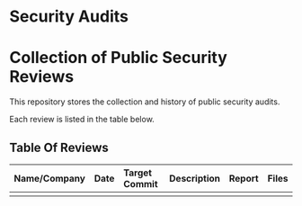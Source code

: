 # Security Audits

# Collection of Public Security Reviews

This repository stores the collection and history of public security audits.

Each review is listed in the table below.

## Table Of Reviews

| Name/Company                               | Date       | Target Commit                                                                                                              | Description                                                                  | Report                                          | Files                             |
|:-------------------------------------------|:-----------|:---------------------------------------------------------------------------------------------------------------------------|:-----------------------------------------------------------------------------|:------------------------------------------------|:----------------------------------|
|  |  |                     |                                                   |             |         |